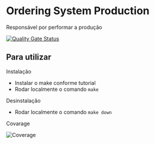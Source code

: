 # Ordering System Production
Responsável por performar a produção

[![Quality Gate Status](https://sonarcloud.io/api/project_badges/measure?project=bluesburger_orderingsystem-production&metric=alert_status)](https://sonarcloud.io/summary/new_code?id=bluesburger_orderingsystem-production)


## Para utilizar

Instalação
- Instalar o make conforme tutorial
- Rodar localmente o comando `make`

Desinstalação
- Rodar localmente o comando `make down`

Covarage

![Coverage](https://i.imgur.com/fIHDSp9.png)
